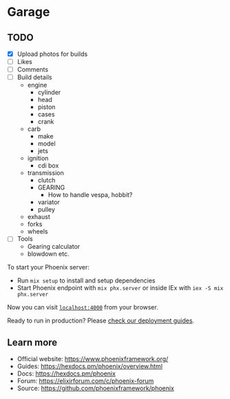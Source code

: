 # Garage

## TODO
- [x] Upload photos for builds
- [ ] Likes
- [ ] Comments
- [ ] Build details
  - engine
    - cylinder
    - head
    - piston
    - cases
    - crank
  - carb
    - make
    - model
    - jets
  - ignition
    - cdi box
  - transmission
    - clutch
    - GEARING
      - How to handle vespa, hobbit?
    - variator
    - pulley
  - exhaust
  - forks
  - wheels
- [ ] Tools
  - Gearing calculator
  - blowdown etc.

To start your Phoenix server:

  * Run `mix setup` to install and setup dependencies
  * Start Phoenix endpoint with `mix phx.server` or inside IEx with `iex -S mix phx.server`

Now you can visit [`localhost:4000`](http://localhost:4000) from your browser.

Ready to run in production? Please [check our deployment guides](https://hexdocs.pm/phoenix/deployment.html).

## Learn more

  * Official website: https://www.phoenixframework.org/
  * Guides: https://hexdocs.pm/phoenix/overview.html
  * Docs: https://hexdocs.pm/phoenix
  * Forum: https://elixirforum.com/c/phoenix-forum
  * Source: https://github.com/phoenixframework/phoenix
